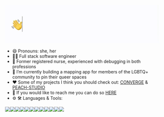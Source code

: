 ![Hi there! I'm Kelsey](https://github.com/paigekelsey/paigekelsey/blob/main/typedname.gif)

- 😄  Pronouns: she, her
- 👩‍💻  Full stack software engineer
- 🏥  Former registered nurse, experienced with debugging in both professions
- 🌈  I’m currently building a mapping app for members of the LGBTQ+ community to pin their queer spaces
- ❤️  Some of my projects I think you should check out: [CONVERGE](https://www.converge-app.com/) & [PEACH-STUDIO](https://peach-studio.herokuapp.com/)
- 💬  If you would like to reach me you can do so [HERE](kelseyspaige@gmail.com)
- ⚙️ 🛠️ Languages & Tools:
<img align="left" img src="https://img.icons8.com/color/48/000000/javascript--v1.png"/>
<img align="left" img src="https://img.icons8.com/color/48/000000/html-5--v1.png"/>
<img align="left" img src="https://img.icons8.com/color/48/000000/css3.png"/>
<img align="left" img src="https://img.icons8.com/color/48/000000/react-native.png"/>
<img align="left" img src="https://img.icons8.com/color/48/000000/redux.png"/>
<img align="left" img src="https://img.icons8.com/color/48/000000/nodejs.png"/>
<img align="left" img src="https://img.icons8.com/color/48/000000/git.png"/>
<img align="left" img src="https://img.icons8.com/color-glass/48/000000/github.png"/>
<img align="left" img src="https://img.icons8.com/color/48/000000/heroku.png"/>
<img align="left" img src="https://img.icons8.com/color/48/000000/postgreesql.png"/>
<img align="left" img src="https://img.icons8.com/color/48/000000/webpack.png"/>
<img align="left" img src="https://img.icons8.com/color/48/000000/google-firebase-console.png"/>
